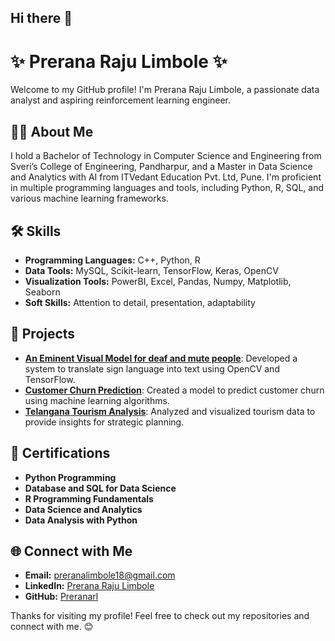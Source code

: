 ## Hi there 👋

# ✨ Prerana Raju Limbole ✨

Welcome to my GitHub profile! I'm Prerana Raju Limbole, a passionate data analyst and aspiring reinforcement learning engineer.

## 👩‍💻 About Me
I hold a Bachelor of Technology in Computer Science and Engineering from Sveri’s College of Engineering, Pandharpur, and a Master in Data Science and Analytics with AI from ITVedant Education Pvt. Ltd, Pune. I'm proficient in multiple programming languages and tools, including Python, R, SQL, and various machine learning frameworks.

## 🛠️ Skills
- **Programming Languages:** C++, Python, R
- **Data Tools:** MySQL, Scikit-learn, TensorFlow, Keras, OpenCV
- **Visualization Tools:** PowerBI, Excel, Pandas, Numpy, Matplotlib, Seaborn
- **Soft Skills:** Attention to detail, presentation, adaptability

## 🌟 Projects
- **[An Eminent Visual Model for deaf and mute people]([https://github.com/Preranarl/sign-language-detection](https://github.com/Preranarl/An-Eminent-Visual-Model-for-deaf-and-mute-people))**: Developed a system to translate sign language into text using OpenCV and TensorFlow.
- **[Customer Churn Prediction]([https://github.com/Preranarl/customer-churn-prediction](https://github.com/Preranarl/Customer_Churn_Prediction_using-ML))**: Created a model to predict customer churn using machine learning algorithms.
- **[Telangana Tourism Analysis]([https://github.com/Preranarl/telangana-tourism-analysis](https://github.com/Preranarl/Telangana-Tourism-Dashboard))**: Analyzed and visualized tourism data to provide insights for strategic planning.

## 🏅 Certifications
- **Python Programming**
- **Database and SQL for Data Science**
- **R Programming Fundamentals**
- **Data Science and Analytics**
- **Data Analysis with Python**

## 🌐 Connect with Me
- **Email:** preranalimbole18@gmail.com
- **LinkedIn:** [Prerana Raju Limbole]([https://www.linkedin.com/in/prerana-raju-limbole/](https://www.linkedin.com/in/prerana-limbole))
- **GitHub:** [Preranarl](https://github.com/Preranarl)

Thanks for visiting my profile! Feel free to check out my repositories and connect with me. 😊
